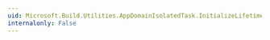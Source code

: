 ```yaml
---
uid: Microsoft.Build.Utilities.AppDomainIsolatedTask.InitializeLifetimeService
internalonly: False
---
```

